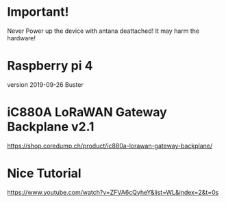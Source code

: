 # Important!
Never Power up the device with antana deattached! It may harm the hardware!

# Raspberry pi 4
version  2019-09-26 Buster

# iC880A LoRaWAN Gateway Backplane v2.1 
https://shop.coredump.ch/product/ic880a-lorawan-gateway-backplane/

# Nice Tutorial
https://www.youtube.com/watch?v=ZFVA6cQyheY&list=WL&index=2&t=0s
